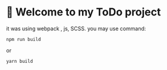 # 🚀 Welcome to my ToDo project

it was using webpack , js, SCSS.
you may use command:

```
npm run build
```

or

```
yarn build
```


